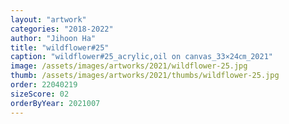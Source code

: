 ```yaml
---
layout: "artwork"
categories: "2018-2022"
author: "Jihoon Ha"
title: "wildflower#25"
caption: "wildflower#25_acrylic,oil on canvas_33×24㎝_2021"
image: /assets/images/artworks/2021/wildflower-25.jpg
thumb: /assets/images/artworks/2021/thumbs/wildflower-25.jpg
order: 22040219
sizeScore: 02
orderByYear: 2021007
---
```

